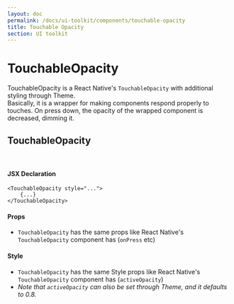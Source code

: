 ```yaml
---
layout: doc
permalink: /docs/ui-toolkit/components/touchable-opacity
title: Touchable Opacity
section: UI toolkit
---
```


# TouchableOpacity

TouchableOpacity is a React Native's `TouchableOpacity` with additional styling through Theme.  
Basically, it is a wrapper for making components respond properly to touches. On press down, the opacity of the wrapped component is decreased, dimming it. 
  
## TouchableOpacity
<br />

#### JSX Declaration
```JSX
<TouchableOpacity style="...">
    {...}
</TouchableOpacity>
```  
  
#### Props

* `TouchableOpacity` has the same props like React Native's `TouchableOpacity` component has (`onPress` etc)

#### Style

* `TouchableOpacity` has the same Style props like React Native's `TouchableOpacity` component has (`activeOpacity`)
* _Note that `activeOpacity` can also be set through Theme, and it defaults to 0.8._
